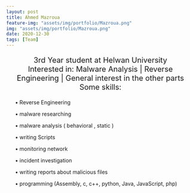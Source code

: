 ```yaml
---
layout: post
title: Ahmed Mazroua
feature-img: "assets/img/portfolio/Mazroua.png"
img: "assets/img/portfolio/Mazroua.png"
date: 2020-12-30
tags: [Team]
---
```

<p style ="text-align: center; font-size: 20px">
3rd Year student at  Helwan University <br>
Interested in: Malware Analysis | Reverse Engineering | General interest in the other parts <br>
Some skills:
 <ul>• Reverse Engineering</ul>
<ul>• malware researching</ul>
<ul>• malware analysis ( behavioral , static )</ul>
<ul>• writing Scripts</ul>
<ul>• monitoring network</ul>
<ul>• incident investigation</ul>
<ul>• writing reports about malicious files</ul>
<ul>• programming (Assembly, c, c++, python, Java, JavaScript, php)</ul>
</p>


